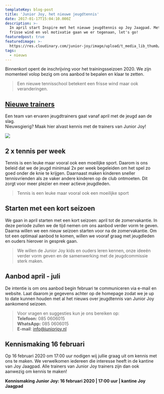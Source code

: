 ```yaml
---
templateKey: blog-post
title: 'Junior Joy, het nieuwe jeugdtennis'
date: 2017-01-17T15:04:10.000Z
description: >-
  In april start Inspire met het nieuwe jeugdtennis op Joy Jaagpad. Met een
  frisse wind en vol motivatie gaan we er tegenaan, let's go!  
featuredpost: true
featuredimage: >-
  https://res.cloudinary.com/junior-joy/image/upload/t_media_lib_thumb/v1577895688/IMG_2749_pubc5h.jpg
tags:
  - nieuws
---
```

Binnenkort opent de inschrijving voor het trainingsseizoen 2020. We zijn momenteel volop bezig om ons aanbod te bepalen en klaar te zetten.  

> Een nieuwe tennisschool betekent een frisse wind maar ook veranderingen. 

## **[Nieuwe trainers](https://juniorjoy.nl/about)**

Een team van ervaren jeugdtrainers gaat vanaf april met de jeugd aan de slag. \
Nieuwsgierig? Maak hier alvast kennis met de trainers van Junior Joy!

![](https://res.cloudinary.com/junior-joy/image/upload/t_media_lib_thumb/v1577895688/IMG_2749_pubc5h.jpg)

## 2 x tennis per week

Tennis is een leuke maar vooral ook een moeilijke sport. Daarom is ons beleid dat we de jeugd minimaal 2x per week begeleiden om het spel zo goed onder de knie te krijgen. Daarnaast maken kinderen sneller tennisvrienden als ze vaker andere kinderen op de club ontmoeten. Dit zorgt voor meer plezier en meer actieve jeugdleden.

> Tennis is een leuke maar vooral ook een moeilijke sport

## Starten met een kort seizoen

We gaan in april starten met een kort seizoen: april tot de zomervakantie. In deze periode zullen we de tijd nemen om ons aanbod verder vorm te geven. Daarna willen we een nieuw seizoen starten voor na de zomervakantie. Om tot een optimaal aanbod te komen, willen we vooraf graag met jeugdleden en ouders hierover in gesprek gaan.

> We willen de Junior Joy kids en ouders leren kennen, onze ideeën verder vorm geven en de samenwerking met de jeugdcommissie sterk maken. 

## Aanbod april - juli

De intentie is om ons aanbod begin februari te communiceren via e-mail en website. Laat daarom je gegevens achter op de homepage zodat we je up to date kunnen houden met al het nieuws over jeugdtennis van Junior Joy aankomend seizoen.

> Voor vragen en suggesties kun je ons bereiken op:\
> **Telefoon:**        085 0606015 \
> **WhatsApp:**     085 0606015\
> **E-mail**:            info@juniorjoy.nl

## Kennismaking 16 februari

Op 16 februari 2020 om 17:00 uur nodigen wij jullie graag uit om kennis met ons te maken. We verwelkomen iedereen die interesse heeft in de kantine van Joy Jaagpad. Alle trainers van Junior Joy trainers zijn dan ook aanwezig om kennis te maken!

**Kennismaking Junior Joy: 16 februari 2020 | 17:00 uur | kantine Joy Jaagpad**
